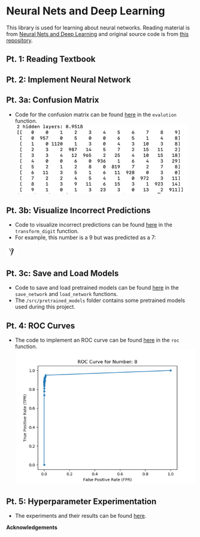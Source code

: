# Neural Nets and Deep Learning
This library is used for learning about neural networks. Reading material is from [Neural Nets and Deep Learning](http://neuralnetworksanddeeplearning.com/chap1.html) and original source code is from [this repository](https://github.com/mnielsen/neural-networks-and-deep-learning.git).

## Pt. 1: Reading Textbook
## Pt. 2: Implement Neural Network
## Pt. 3a: Confusion Matrix
- Code for the confusion matrix can be found [here](/src/network.py) in the `evalution` function.
![Confusion Matrix](/src/confusion_matrix/confusin_matrix.png)

## Pt. 3b: Visualize Incorrect Predictions
- Code to visualize incorrect predictions can be found [here](src/network.py) in the `transform_digit` function.
- For example, this number is a 9 but was predicted as a 7:

![Mislabeled Number](/src/mislabeled_nums/actual_9/predict_7.png)

## Pt. 3c: Save and Load Models
- Code to save and load pretrained models can be found [here](src/network.py) in the `save_network` and `load_network` functions.
- The `/src/pretrained_models` folder contains some pretrained models used during this project.

## Pt. 4: ROC Curves
- The code to implement an ROC curve can be found [here](src/network.py) in the `roc` function.
![ROC Curve](src/ROC/ROC_8.png)

## Pt. 5: Hyperparameter Experimentation
- The experiments and their results can be found [here]().

**Acknowledgements** 
